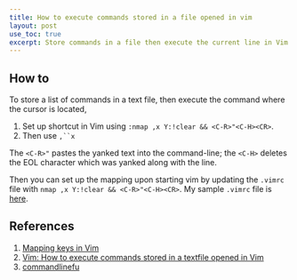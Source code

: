 ```yaml
---
title: How to execute commands stored in a file opened in vim
layout: post
use_toc: true
excerpt: Store commands in a file then execute the current line in Vim
---
```


## How to
To store a list of commands in a text file, then execute the command where the cursor is located,

1. Set up shortcut in Vim using `:nmap ,x Y:!clear && <C-R>"<C-H><CR>`.
2. Then use `,``x`

The `<C-R>"` pastes the yanked text into the command-line; the `<C-H>` deletes the EOL character which was yanked along with the line.

Then you can set up the mapping upon starting vim by updating the `.vimrc` file with 
`nmap ,x Y:!clear && <C-R>"<C-H><CR>`. My sample `.vimrc` file is [here](/assets/scripts/vimrc).

## References
1. [Mapping keys in Vim](https://vim.fandom.com/wiki/Mapping_keys_in_Vim_-_Tutorial_(Part_1))
2. [Vim: How to execute commands stored in a textfile opened in Vim](https://superuser.com/questions/125272/vim-how-to-execute-commands-stored-in-a-textfile-opened-in-vim)
3. [commandlinefu](https://www.commandlinefu.com/commands/browse)